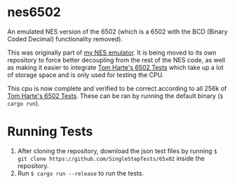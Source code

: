 # nes6502

An emulated NES version of the 6502 (which is a 6502 with the BCD (Binary Coded Decimal) functionality removed).

This was originally part of [my NES emulator](https://github.com/fekie/nes-emulator). It is being moved to its own repository to force better decoupling from the rest of the NES code, as well as making it easier to integrate [Tom Harte's 6502 Tests](https://github.com/SingleStepTests/65x02) which take up a lot of storage space and is only used for testing the CPU.

This cpu is now complete and verified to be correct according to all 256k of [Tom Harte's 6502 Tests](https://github.com/SingleStepTests/65x02). These can be ran by running the default binary (`$ cargo run`).

# Running Tests

1. After cloning the repository, download the json test files by running `$ git clone https://github.com/SingleStepTests/65x02` inside the repository.
2. Run `$ cargo run --release` to run the tests.
